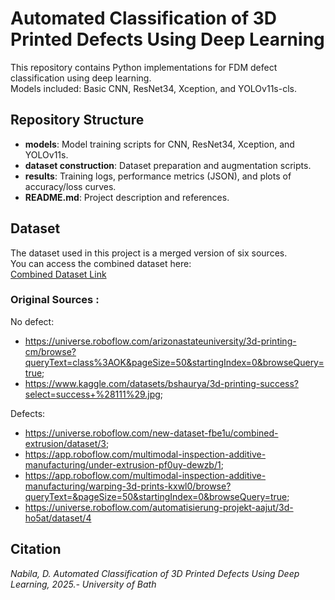 # Automated Classification of 3D Printed Defects Using Deep Learning

This repository contains Python implementations for FDM defect classification using deep learning.  
Models included: Basic CNN, ResNet34, Xception, and YOLOv11s-cls.  

## Repository Structure
- **models**: Model training scripts for CNN, ResNet34, Xception, and YOLOv11s.
- **dataset construction**: Dataset preparation and augmentation scripts.
- **results**: Training logs, performance metrics (JSON), and plots of accuracy/loss curves.
- **README.md**: Project description and references.
  
## Dataset  
The dataset used in this project is a merged version of six sources.  
You can access the combined dataset here:  
[Combined Dataset Link](https://computingservices-my.sharepoint.com/:f:/g/personal/dn564_bath_ac_uk/EiZLKjPEwhhHgqQYKu3tGeMBxgHWY13sOilsYN2bp-XZhQ?e=7RTzPB)  

### Original Sources :
No defect:
- https://universe.roboflow.com/arizonastateuniversity/3d-printing-cm/browse?queryText=class%3AOK&pageSize=50&startingIndex=0&browseQuery=true;
- https://www.kaggle.com/datasets/bshaurya/3d-printing-success?select=success+%28111%29.jpg; 

Defects:
- https://universe.roboflow.com/new-dataset-fbe1u/combined-extrusion/dataset/3;
- https://app.roboflow.com/multimodal-inspection-additive-manufacturing/under-extrusion-pf0uy-dewzb/1;
- https://app.roboflow.com/multimodal-inspection-additive-manufacturing/warping-3d-prints-kxwl0/browse?queryText=&pageSize=50&startingIndex=0&browseQuery=true;
- https://universe.roboflow.com/automatisierung-projekt-aajut/3d-ho5at/dataset/4

## Citation
*Nabila, D. Automated Classification of 3D Printed Defects Using Deep Learning, 2025.- University of Bath*
